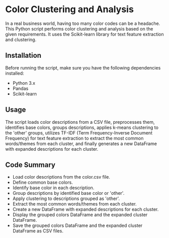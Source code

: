 # Color Clustering and Analysis

In a real business world, having too many color codes can be a headache. This Python script performs color clustering and analysis based on the given requirements. It uses the Scikit-learn library for text feature extraction and clustering.

## Installation

Before running the script, make sure you have the following dependencies installed:

- Python 3.x
- Pandas
- Scikit-learn

## Usage

The script loads color descriptions from a CSV file, preprocesses them, identifies base colors, groups descriptions, applies k-means clustering to the 'other' groups, utilizes TF-IDF (Term Frequency-Inverse Document Frequency) for text feature extraction to extract the most common words/themes from each cluster, and finally generates a new DataFrame with expanded descriptions for each cluster.

## Code Summary

- Load color descriptions from the color.csv file.
- Define common base colors.
- Identify base color in each description.
- Group descriptions by identified base color or 'other'.
- Apply clustering to descriptions grouped as 'other'.
- Extract the most common words/themes from each cluster.
- Create a new DataFrame with expanded descriptions for each cluster.
- Display the grouped colors DataFrame and the expanded cluster DataFrame.
- Save the grouped colors DataFrame and the expanded cluster DataFrame as CSV files.
